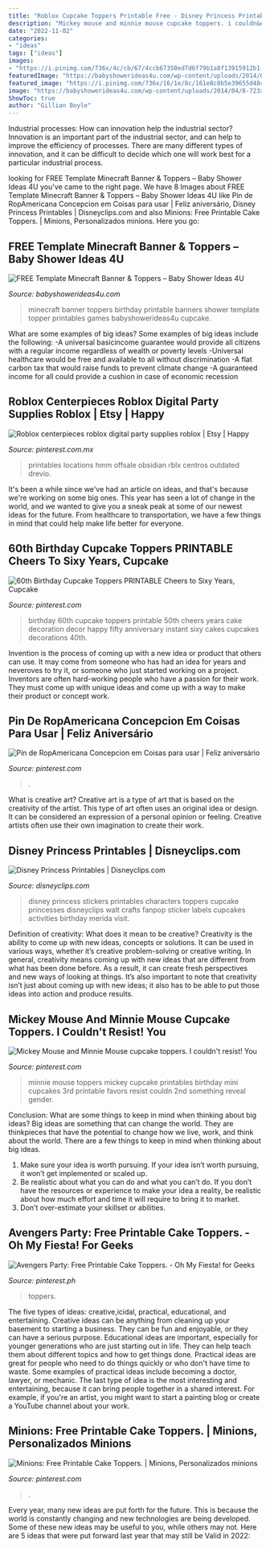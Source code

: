 ```yaml
---
title: "Roblox Cupcake Toppers Printable Free - Disney Princess Printables"
description: "Mickey mouse and minnie mouse cupcake toppers. i couldn&#039;t resist! you"
date: "2022-11-02"
categories:
- "ideas"
tags: ["ideas"]
images:
- "https://i.pinimg.com/736x/4c/cb/67/4ccb67350ed7d6f79b1a8f13915912b1.jpg"
featuredImage: "https://babyshowerideas4u.com/wp-content/uploads/2014/04/8-723x1024.png"
featured_image: "https://i.pinimg.com/736x/16/1e/8c/161e8c0b5e39655d48c788488f05ec7b.jpg"
image: "https://babyshowerideas4u.com/wp-content/uploads/2014/04/8-723x1024.png"
ShowToc: true
author: "Gillian Boyle"
---
```



Industrial processes: How can innovation help the industrial sector?
Innovation is an important part of the industrial sector, and can help to improve the efficiency of processes. There are many different types of innovation, and it can be difficult to decide which one will work best for a particular industrial process.

	

		
looking for FREE Template Minecraft Banner &amp; Toppers – Baby Shower Ideas 4U you've came to the right page. We have 8 Images about FREE Template Minecraft Banner &amp; Toppers – Baby Shower Ideas 4U like Pin de RopAmericana Concepcion em Coisas para usar | Feliz aniversário, Disney Princess Printables | Disneyclips.com and also Minions: Free Printable Cake Toppers. | Minions, Personalizados minions. Here you go:
		
    
## FREE Template Minecraft Banner &amp; Toppers – Baby Shower Ideas 4U

<img loading=lazy src="https://babyshowerideas4u.com/wp-content/uploads/2014/04/8-723x1024.png" onerror="this.onerror=null;this.src='https://tse1.mm.bing.net/th?id=OIP.8ohlqQLDt6WE0FX9ZvbPLQHaKf&amp;pid=15.1';" alt="FREE Template Minecraft Banner &amp; Toppers – Baby Shower Ideas 4U">

_Source: babyshowerideas4u.com_

>minecraft banner toppers birthday printable banners shower template topper printables games babyshowerideas4u cupcake. 

	

What are some examples of big ideas?
Some examples of big ideas include the following: 
-A universal basicincome guarantee would provide all citizens with a regular income regardless of wealth or poverty levels 
-Universal healthcare would be free and available to all without discrimination 
-A flat carbon tax that would raise funds to prevent climate change 
-A guaranteed income for all could provide a cushion in case of economic recession

    
## Roblox Centerpieces Roblox Digital Party Supplies Roblox | Etsy | Happy

<img loading=lazy src="https://i.pinimg.com/736x/26/c1/dd/26c1dd06dedb080bb99dc0b508617484.jpg" onerror="this.onerror=null;this.src='https://tse4.mm.bing.net/th?id=OIP.LTBiLFIenBLvgCIzWdQyaQHaKe&amp;pid=15.1';" alt="Roblox centerpieces roblox digital party supplies roblox | Etsy | Happy">

_Source: pinterest.com.mx_

>printables locations hmm offsale obsidian rblx centros outdated drevio. 

	

It's been a while since we've had an article on ideas, and that's because we're working on some big ones. This year has seen a lot of change in the world, and we wanted to give you a sneak peak at some of our newest ideas for the future. From healthcare to transportation, we have a few things in mind that could help make life better for everyone.

    
## 60th Birthday Cupcake Toppers PRINTABLE Cheers To Sixy Years, Cupcake

<img loading=lazy src="https://i.pinimg.com/736x/16/1e/8c/161e8c0b5e39655d48c788488f05ec7b.jpg" onerror="this.onerror=null;this.src='https://tse2.mm.bing.net/th?id=OIP.fEj5PzPQ4Ciy-_2cJ-itKAHaHa&amp;pid=15.1';" alt="60th Birthday Cupcake Toppers PRINTABLE Cheers to Sixy Years, Cupcake">

_Source: pinterest.com_

>birthday 60th cupcake toppers printable 50th cheers years cake decoration decor happy fifty anniversary instant sixy cakes cupcakes decorations 40th. 

	

Invention is the process of coming up with a new idea or product that others can use. It may come from someone who has had an idea for years and neveroves to try it, or someone who just started working on a project. Inventors are often hard-working people who have a passion for their work. They must come up with unique ideas and come up with a way to make their product or concept work.

    
## Pin De RopAmericana Concepcion Em Coisas Para Usar | Feliz Aniversário

<img loading=lazy src="https://i.pinimg.com/736x/07/29/76/0729762c11a7ca974b642d61e1f5a175.jpg" onerror="this.onerror=null;this.src='https://tse1.mm.bing.net/th?id=OIP.YrI7j5JUTKf_-x_y3Q2sxgHaKe&amp;pid=15.1';" alt="Pin de RopAmericana Concepcion em Coisas para usar | Feliz aniversário">

_Source: pinterest.com_

>. 

	

What is creative art?
Creative art is a type of art that is based on the creativity of the artist. This type of art often uses an original idea or design. It can be considered an expression of a personal opinion or feeling. Creative artists often use their own imagination to create their work.

    
## Disney Princess Printables | Disneyclips.com

<img loading=lazy src="https://www.disneyclips.com/printables/images/princesses_cupcake_toppers.jpg" onerror="this.onerror=null;this.src='https://tse2.mm.bing.net/th?id=OIP.P6p4OT6H0t3PigCOGYkaUAHaJ7&amp;pid=15.1';" alt="Disney Princess Printables | Disneyclips.com">

_Source: disneyclips.com_

>disney princess stickers printables characters toppers cupcake princesses disneyclips walt crafts fanpop sticker labels cupcakes activities birthday merida visit. 

	

Definition of creativity: What does it mean to be creative?
Creativity is the ability to come up with new ideas, concepts or solutions. It can be used in various ways, whether it’s creative problem-solving or creative writing. In general, creativity means coming up with new ideas that are different from what has been done before. As a result, it can create fresh perspectives and new ways of looking at things. It’s also important to note that creativity isn’t just about coming up with new ideas; it also has to be able to put those ideas into action and produce results.

    
## Mickey Mouse And Minnie Mouse Cupcake Toppers. I Couldn&#039;t Resist! You

<img loading=lazy src="https://i.pinimg.com/736x/f0/f3/23/f0f3230fa245ac019ada8cf0f2983cef--minnie-mouse-cupcake-toppers-mickey-minnie-mouse.jpg" onerror="this.onerror=null;this.src='https://tse2.mm.bing.net/th?id=OIP.y2mmIB6L3D5hcpHlXek12wHaG4&amp;pid=15.1';" alt="Mickey Mouse and Minnie Mouse cupcake toppers. I couldn&#039;t resist! You">

_Source: pinterest.com_

>minnie mouse toppers mickey cupcake printables birthday mini cupcakes 3rd printable favors resist couldn 2nd something reveal gender. 

	

Conclusion: What are some things to keep in mind when thinking about big ideas?
Big ideas are something that can change the world. They are thinkpieces that have the potential to change how we live, work, and think about the world. There are a few things to keep in mind when thinking about big ideas. 
1. Make sure your idea is worth pursuing. If your idea isn’t worth pursuing, it won’t get implemented or scaled up. 
2. Be realistic about what you can do and what you can’t do. If you don’t have the resources or experience to make your idea a reality, be realistic about how much effort and time it will require to bring it to market. 
3. Don’t over-estimate your skillset or abilities.

    
## Avengers Party: Free Printable Cake Toppers. - Oh My Fiesta! For Geeks

<img loading=lazy src="https://i.pinimg.com/736x/6e/bb/83/6ebb83880a8cbab38a76f249f0a237c3.jpg" onerror="this.onerror=null;this.src='https://tse2.mm.bing.net/th?id=OIP.WYDo1Tvi5vQMrtdmax482wHaKF&amp;pid=15.1';" alt="Avengers Party: Free Printable Cake Toppers. - Oh My Fiesta! for Geeks">

_Source: pinterest.ph_

>toppers. 

	

The five types of ideas: creative,icidal, practical, educational, and entertaining.
Creative ideas can be anything from cleaning up your basement to starting a business. They can be fun and enjoyable, or they can have a serious purpose. Educational ideas are important, especially for younger generations who are just starting out in life. They can help teach them about different topics and how to get things done. Practical ideas are great for people who need to do things quickly or who don't have time to waste. Some examples of practical ideas include becoming a doctor, lawyer, or mechanic. The last type of idea is the most interesting and entertaining, because it can bring people together in a shared interest. For example, if you're an artist, you might want to start a painting blog or create a YouTube channel about your work.

    
## Minions: Free Printable Cake Toppers. | Minions, Personalizados Minions

<img loading=lazy src="https://i.pinimg.com/736x/4c/cb/67/4ccb67350ed7d6f79b1a8f13915912b1.jpg" onerror="this.onerror=null;this.src='https://tse1.mm.bing.net/th?id=OIP.u6muctEDv1eYelwNYZ_IoQAAAA&amp;pid=15.1';" alt="Minions: Free Printable Cake Toppers. | Minions, Personalizados minions">

_Source: pinterest.com_

>. 

	

Every year, many new ideas are put forth for the future. This is because the world is constantly changing and new technologies are being developed. Some of these new ideas may be useful to you, while others may not. Here are 5 ideas that were put forward last year that may still be Valid in 2022: 

